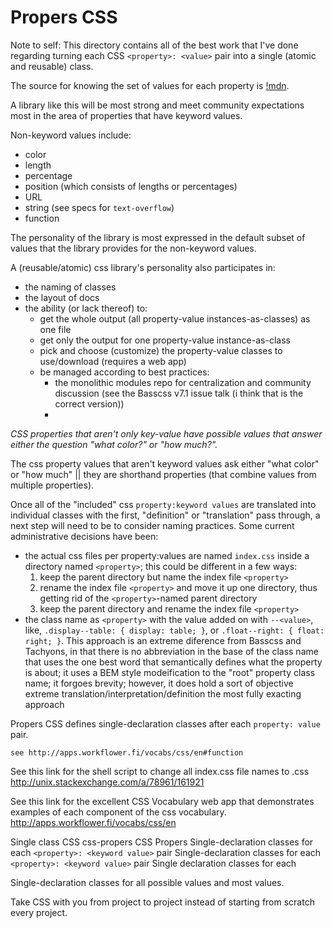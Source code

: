 # Propers CSS

Note to self: This directory contains all of the best work that I've done regarding turning each CSS `<property>: <value>` pair into a single (atomic and reusable) class.

The source for knowing the set of values for each property is [!mdn](https://duckduckgo.com/!mdn).

A library like this will be most strong and meet community expectations most in the area of properties that have keyword values.

Non-keyword values include:
- color
- length
- percentage
- position (which consists of lengths or percentages)
- URL
- string (see specs for `text-overflow`)
- function

The personality of the library is most expressed in the default subset of values that the library provides for the non-keyword values.

A (reusable/atomic) css library's personality also participates in:
- the naming of classes
- the layout of docs
- the ability (or lack thereof) to:
    + get the whole output (all property-value instances-as-classes) as one file
    + get only the output for one property-value instance-as-class
    + pick and choose (customize) the property-value classes to use/download (requires a web app)
    + be managed according to best practices:
        * the monolithic modules repo for centralization and community discussion (see the Basscss v7.1 issue talk (i think that is the correct version))
        *



*CSS properties that aren't only key-value have possible values that answer either the question "what color?" or "how much?".*

The css property values that aren't keyword values ask either "what color" or "how much" || they are shorthand properties (that combine values from multiple properties).

Once all of the "included" css `property:keyword values` are translated into individual classes with the first, "definition" or "translation" pass through, a next step will need to be to consider naming practices. Some current administrative decisions have been:
- the actual css files per property:values are named `index.css` inside a directory named `<property>`; this could be different in a few ways:
    1. keep the parent directory but name the index file `<property>`
    2. rename the index file `<property>` and move it up one directory, thus getting rid of the `<property>`-named parent directory
    3. keep the parent directory and rename the index file `<property>`
- the class name as `<property>` with the value added on with `--<value>`, like, `.display--table: { display: table; }`, or `.float--right: { float: right; }`. This approach is an extreme diference from Basscss and Tachyons, in that there is no abbreviation in the base of the class name that uses the one best word that semantically defines what the property is about; it uses a BEM style modeification to the "root" property class name; it forgoes brevity;  however, it does hold a sort of objective extreme translation/interpretation/definition the most fully exacting approach


Propers CSS defines single-declaration classes after each `property: value` pair.

    see http://apps.workflower.fi/vocabs/css/en#function


See this link for the shell script to change all index.css file names to
<parentDirectoryName>.css
    http://unix.stackexchange.com/a/78961/161921

See this link for the excellent CSS Vocabulary web app that demonstrates
examples of each component of the css vocabulary.
    http://apps.workflower.fi/vocabs/css/en



Single class CSS
css-propers
CSS Propers
Single-declaration classes for each `<property>: <keyword value>` pair
Single-declaration classes for each `<property>: <keyword value>` pair
Single declaration classes for each

Single-declaration classes for all possible <keyword> values and most <non-keyword> values.

Take CSS with you from project to project instead of starting from scratch every project.
